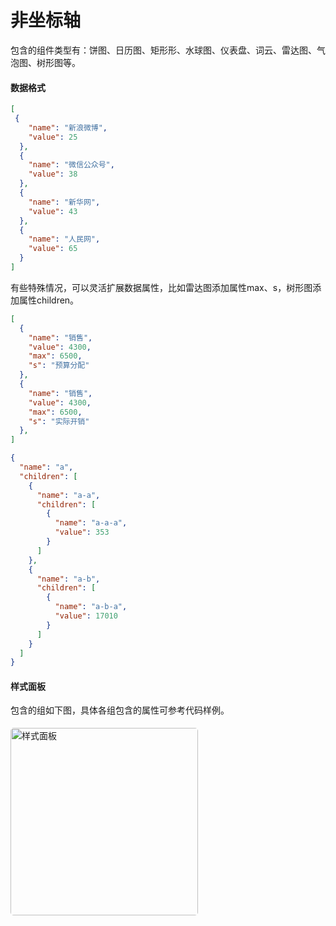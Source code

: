 # 非坐标轴

包含的组件类型有：饼图、日历图、矩形形、水球图、仪表盘、词云、雷达图、气泡图、树形图等。

#### 数据格式
```json {3-4}
[
 {
    "name": "新浪微博",
    "value": 25
  },
  {
    "name": "微信公众号",
    "value": 38
  },
  {
    "name": "新华网",
    "value": 43
  },
  {
    "name": "人民网",
    "value": 65
  }
]
```

有些特殊情况，可以灵活扩展数据属性，比如雷达图添加属性max、s，树形图添加属性children。
```json {3-6}
[
  {
    "name": "销售",
    "value": 4300,
    "max": 6500,
    "s": "预算分配"
  },
  {
    "name": "销售",
    "value": 4300,
    "max": 6500,
    "s": "实际开销"
  },
]
```
```json
{
  "name": "a",
  "children": [
    {
      "name": "a-a",
      "children": [
        {
          "name": "a-a-a",
          "value": 353
        }
      ]
    },
    {
      "name": "a-b",
      "children": [
        {
          "name": "a-b-a",
          "value": 17010
        }
      ]
    }
  ]
}
```

#### 样式面板

包含的组如下图，具体各组包含的属性可参考代码样例。

<img :src="$withBase('/images/guide/standard/noAxisPanel.png')" style="width:300px;margin-top:5px;border-radius:5px;" alt="样式面板">
